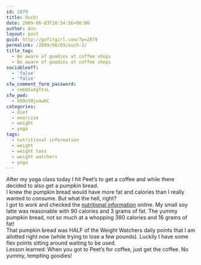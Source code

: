 ```yaml
---
id: 2879
title: Ouch!
date: 2009-06-03T10:54:56+00:00
author: Ann
layout: post
guid: http://gofitgirl.com/?p=2879
permalink: /2009/06/03/ouch-2/
title_tag:
  - Be aware of goodies at coffee shops
  - Be aware of goodies at coffee shops
sociableoff:
  - 'false'
  - 'false'
sfw_comment_form_password:
  - rm60SvXgTtxL
sfw_pwd:
  - X89otMjo4wHC
categories:
  - diet
  - exercise
  - weight
  - yoga
tags:
  - nutritional information
  - weight
  - weight loss
  - weight watchers
  - yoga
---
```

After my yoga class today I hit Peet&#8217;s to get a coffee and while there decided to also get a pumpkin bread.  
I knew the pumpkin bread would have more fat and calories than I really wanted to consume. But what the hell, right?  
I got to work and checked the [nutritional information](http://www.peets.com/shop/essentials_detail.asp?id=1369&cid=) online. My small soy latte was reasonable with 90 calories and 3 grams of fat. The yummy pumpkin bread, not so much at a whopping 380 calories and 16 grams of fat!  
That pumpkin bread was HALF of the Weight Watchers daily points that I am allotted right now (while trying to lose a few pounds). Luckily I have some flex points sitting around waiting to be used.  
Lesson learned: When you got to Peet&#8217;s for coffee, just get the coffee. No yummy, tempting goodies!